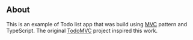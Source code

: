## About
This is an example of Todo list app that was build using [MVC](https://en.wikipedia.org/wiki/Model%E2%80%93view%E2%80%93controller) pattern and TypeScript.
The original [TodoMVC](https://todomvc.com/) project inspired this work.
